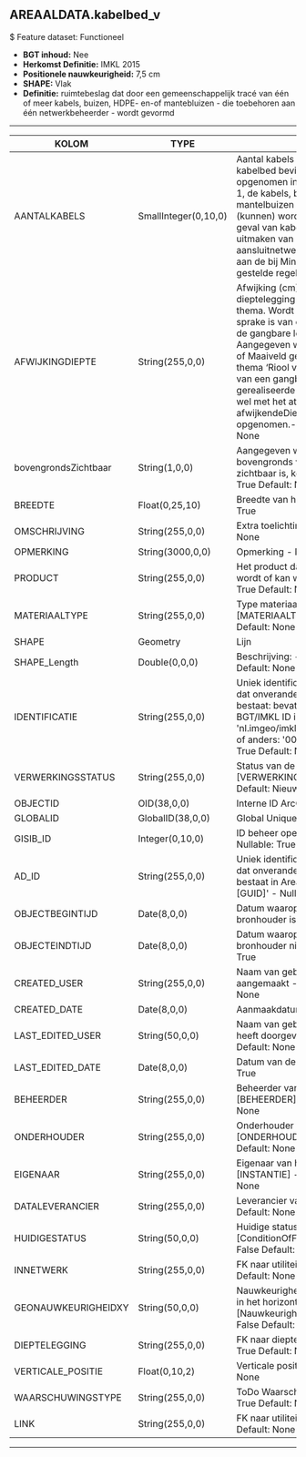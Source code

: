 ﻿## AREAALDATA.kabelbed_v

$ Feature dataset: Functioneel

* __BGT inhoud:__ Nee
* __Herkomst Definitie:__ IMKL 2015
* __Positionele nauwkeurigheid:__ 7,5 cm
* __SHAPE:__ Vlak
* __Definitie:__ ruimtebeslag dat door een gemeenschappelijk tracé van één of meer kabels, buizen, HDPE- en-of mantebluizen - die toebehoren aan één netwerkbeheerder - wordt gevormd 

***

|KOLOM                               |TYPE              |DEFINITIE|
|------                              |----              |-----    |
|AANTALKABELS                        |SmallInteger(0,10,0)|Aantal kabels of buizen dat zich in een kabelbed bevindt. Conditie: Wordt opgenomen indien het aantal groter is dan 1, de kabels, buizen, HDPE- en/of mantelbuizen niet als afzonderlijke lijnen (kunnen) worden weergegeven en – in het geval van kabels - ze geen onderdeel uitmaken van een stervormig aangelegd aansluitnetwerk waarbij wordt voldaan aan de bij Ministeriële Regeling hieraan gestelde regels - Nullable: False|
|AFWIJKINGDIEPTE                     |String(255,0,0)     |Afwijking (cm) van de gangbare dieptelegging voor een leiding van dit thema. Wordt alleen opgenomen indien er sprake is van een legging die afwijkt van de gangbare legging voor dit thema. Aangegeven wordt of de diepte tov NAP of Maaiveld gerefereerd is. Voor het thema ‘Riool vrij verval’ is er geen sprake van een gangbare dieptelegging. De gerealiseerde dieptelegging kan echter wel met het attribuut afwijkendeDieptelegging worden opgenomen.- Nullable: False Default: None|
|bovengrondsZichtbaar                |String(1,0,0)       |Aangegeven wordt of het kabelbed bovengronds vanaf het maaiveld zichtbaar is, keuzelijst [jaNee] - Nullable: True Default: None|
|BREEDTE                             |Float(0,25,10)      |Breedte van het kabelbed (cm) - Nullable: True|
|OMSCHRIJVING                        |String(255,0,0)     |Extra toelichting - Nullable: True Default: None|
|OPMERKING                           |String(3000,0,0)    |Opmerking - Nullable: True Default: None|
|PRODUCT                             |String(255,0,0)     |Het product dat door de leiding vervoerd wordt of kan worden vervoerd - Nullable: True Default: None|
|MATERIAALTYPE                       |String(255,0,0)     |Type materiaal, keuzelijst [MATERIAALTYPE] - Nullable: True Default: None|
|SHAPE                               |Geometry            |Lijn|
|SHAPE_Length                        |Double(0,0,0)       |Beschrijving: - keuzelijst [] Nullable: True Default: None|
|IDENTIFICATIE                       |String(255,0,0)    |Uniek identificatienummer voor het object dat onveranderlijk is zolang het object bestaat: bevat indien van toepassing BGT/IMKL ID in format 'nl.imgeo/imkl.bronhouderscode.LokaalID' of anders: '00000'.LokaalID - Nullable: True Default: None|
|VERWERKINGSSTATUS                   |String(255,0,0)    |Status van de gegevens, keuzelijst [VERWERKINGSSTATUS] - Nullable: False Default: Nieuwl|
|OBJECTID                            |OID(38,0,0)        |Interne ID ArcGIS - Nullable: False|
|GLOBALID                            |GlobalID(38,0,0)   |Global Unique Identifier - Nullable: False|
|GISIB_ID                            |Integer(0,10,0)    |ID beheer openbare ruimte (GISIB) - Nullable: True|
|AD_ID                               |String(255,0,0)    |Uniek identificatienummer voor het object dat onveranderlijk is zolang het object bestaat in Areaaldata: in format 'AD.[GUID]' - Nullable: False Default: None|
|OBJECTBEGINTIJD                     |Date(8,0,0)        |Datum waarop het object bij de bronhouder is ontstaan - Nullable: True|
|OBJECTEINDTIJD                      |Date(8,0,0)        |Datum waarop het object bij de bronhouder niet meer geldig is - Nullable: True|
|CREATED_USER                        |String(255,0,0)    |Naam van gebruiker die de rij heeft aangemaakt - Nullable: True Default: None|
|CREATED_DATE                        |Date(8,0,0)        |Aanmaakdatum - Nullable: True|
|LAST_EDITED_USER                    |String(50,0,0)     |Naam van gebruiker die de laatste mutatie heeft doorgevoerd - Nullable: True Default: None|
|LAST_EDITED_DATE                    |Date(8,0,0)        |Datum van de laatste mutatie - Nullable: True|
|BEHEERDER                           |String(255,0,0)    |Beheerder van het object, keuzelijst [BEHEERDER] - Nullable: True Default: None|
|ONDERHOUDER                         |String(255,0,0)    |Onderhouder van het object, keuzelijst [ONDERHOUDER] - Nullable: True Default: None|
|EIGENAAR                            |String(255,0,0)    |Eigenaar van het object, keuzelijst [INSTANTIE] - Nullable: True Default: None| 
|DATALEVERANCIER                     |String(255,0,0)    |Leverancier van de data - Nullable: True Default: None|
|HUIDIGESTATUS                       |String(50,0,0)       |Huidige status, keuzelijst [ConditionOfFacilityValue] - Nullable: False Default: None|
|INNETWERK                           |String(255,0,0)      |FK naar utiliteitsNet_tbl - Nullable: True Default: None|
|GEONAUWKEURIGHEIDXY                 |String(50,0,0)       |Nauwkeurigheid van de liggingsgegevens in het horizontale vlak, keuzelijst [NauwkeurigheidXYvalue] - Nullable: False Default: None|
|DIEPTELEGGING                       |String(255,0,0)      |FK naar diepteTovMaaiveld_p - Nullable: True Default: None|
|VERTICALE_POSITIE                   |Float(0,10,2)        |Verticale positie - Nullable: True Default: None|
|WAARSCHUWINGSTYPE                   |String(255,0,0)      |ToDo Waarschuwingstype - Nullable: True Default: None|
|LINK                                |String(255,0,0)      |FK naar utiliteitsLink_l - Nullable: True Default: None|

***
